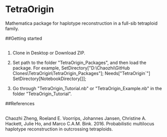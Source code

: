 TetraOrigin
======

Mathematica package for haplotype reconstruction in a full-sib tetraploid family.


##Getting started
##

1. Clone in Desktop or Download ZIP. 

2. Set path to the folder "TetraOrigin_Packages", and then load the package. For example,
   SetDirectory["D:\\Chaozhi\\GitHub Clones\\TetraOrigin\\TetraOrigin_Packages"];
   Needs["TetraOrigin`"]
   SetDirectory[NotebookDirectory[]];

3. Go through "TetraOrigin_Tutorial.nb" or "TetraOrigin_Example.nb" in the folder "TetraOrigin_Tutorial".

##References
##

Chaozhi Zheng, Roeland E. Voorrips, Johannes Jansen, Christine A. Hackett, Julie Ho, and Marco C.A.M. Bink. 2016. Probabilistic multilocus haplotype reconstruction in outcrossing tetraploids.